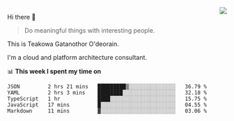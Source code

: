 <img align="right" src="https://github-readme-stats.vercel.app/api?username=Teakowa&show_icons=true&icon_color=2f80ed&text_color=718096&bg_color=ffffff&hide_title=true" />

Hi there 👋

> Do meaningful things with interesting people.

This is Teakowa Gatanothor O'deorain.

I'm a cloud and platform architecture consultant.

📊 **This week I spent my time on**
<!--START_SECTION:waka-->
```text
JSON         2 hrs 21 mins   █████████▒░░░░░░░░░░░░░░░   36.79 % 
YAML         2 hrs 3 mins    ████████░░░░░░░░░░░░░░░░░   32.18 % 
TypeScript   1 hr            ████░░░░░░░░░░░░░░░░░░░░░   15.75 % 
JavaScript   17 mins         █░░░░░░░░░░░░░░░░░░░░░░░░   04.55 % 
Markdown     11 mins         ▓░░░░░░░░░░░░░░░░░░░░░░░░   03.06 % 
```
<!--END_SECTION:waka-->
